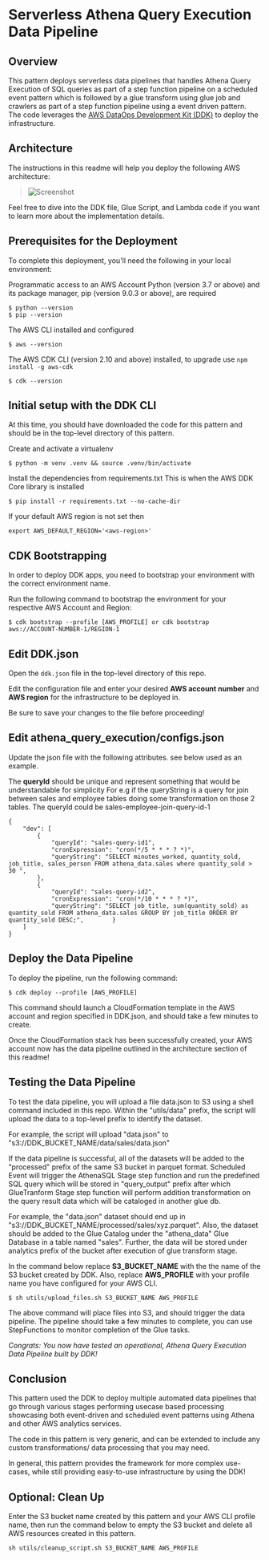 # Serverless Athena Query Execution Data Pipeline

## Overview
This pattern deploys serverless data pipelines that handles Athena Query Execution of SQL queries as part of a step function pipeline on a scheduled event pattern which is followed by a glue transform using glue job and crawlers as part of a step function pipeline using a event driven pattern. The code leverages the [AWS DataOps Development Kit (DDK)](https://awslabs.github.io/aws-ddk/) to deploy the infrastructure.


## Architecture
The instructions in this readme will help you deploy the following AWS architecture:

>![Screenshot](./docs/athena-query-execution-arch.png)

Feel free to dive into the DDK file, Glue Script, and Lambda code if you want to learn more about the implementation details.

## Prerequisites for the Deployment

To complete this deployment, you'll need the following in your local environment:

Programmatic access to an AWS Account
Python (version 3.7 or above) and its package manager, pip (version 9.0.3 or above), are required

```
$ python --version
$ pip --version
```

The AWS CLI installed and configured

```
$ aws --version
```

The AWS CDK CLI (version 2.10 and above) installed, to upgrade use `npm install -g aws-cdk`

```
$ cdk --version
```

## Initial setup with the DDK CLI

At this time, you should have downloaded the code for this pattern and should be in the top-level directory of this pattern.

Create and activate a virtualenv

```
$ python -m venv .venv && source .venv/bin/activate
```

Install the dependencies from requirements.txt
This is when the AWS DDK Core library is installed

```
$ pip install -r requirements.txt --no-cache-dir
```

If your default AWS region is not set then

```
export AWS_DEFAULT_REGION='<aws-region>'
```

## CDK Bootstrapping

In order to deploy DDK apps, you need to bootstrap your environment with the correct environment name.

Run the following command to bootstrap the environment for your respective AWS Account and Region:

```
$ cdk bootstrap --profile [AWS_PROFILE] or cdk bootstrap aws://ACCOUNT-NUMBER-1/REGION-1
```

## Edit DDK.json

Open the `ddk.json` file in the top-level directory of this repo. 

Edit the configuration file and enter your desired **AWS account number** and **AWS region** for the infrastructure to be deployed in.

Be sure to save your changes to the file before proceeding!

## Edit athena_query_execution/configs.json

Update the json file with the following attributes. see below used as an example. 

The **queryId** should be unique and represent something that would be understandable for simplicity For e.g if the queryString is a query for join between sales and employee tables doing some transformation on those 2 tables. The queryId could be sales-employee-join-query-id-1

```
{
    "dev": [
        {
            "queryId": "sales-query-id1",
            "cronExpression": "cron(*/5 * * * ? *)",
            "queryString": "SELECT minutes_worked, quantity_sold, job_title, sales_person FROM athena_data.sales where quantity_sold > 30 ",
        },
        {
            "queryId": "sales-query-id2",
            "cronExpression": "cron(*/10 * * * ? *)",
            "queryString": "SELECT job_title, sum(quantity_sold) as quantity_sold FROM athena_data.sales GROUP BY job_title ORDER BY quantity_sold DESC;",        }
    ]
}
```

## Deploy the Data Pipeline

To deploy the pipeline, run the following command:

```
$ cdk deploy --profile [AWS_PROFILE]
```

This command should launch a CloudFormation template in the AWS account and region specified in DDK.json, and should take a few minutes to create.

Once the CloudFormation stack has been successfully created, your AWS account now has the data pipeline outlined in the architecture section of this readme! 

## Testing the Data Pipeline

To test the data pipeline, you will upload a file data.json to S3 using a shell command included in this repo. Within the "utils/data" prefix, the script will upload the data to a top-level prefix to identify the dataset.

For example, the script will upload "data.json" to "s3://DDK_BUCKET_NAME/data/sales/data.json"

If the data pipeline is successful, all of the datasets will be added to the "processed" prefix of the same S3 bucket in parquet format. Scheduled Event will trigger the AthenaSQL Stage step function and run the predefined SQL query which will be stored in "query_output" prefix after which GlueTranform Stage step function will perform addition transformation on the query result data which will be cataloged in another glue db.

For example, the "data.json" dataset should end up in "s3://DDK_BUCKET_NAME/processed/sales/xyz.parquet". Also, the dataset should be added to the Glue Catalog under the "athena_data" Glue Database in a table named "sales". Further, the data will be stored under analytics prefix of the bucket after execution of glue transform stage.

In the command below replace **S3_BUCKET_NAME** with the the name of the S3 bucket created by DDK. 
Also, replace **AWS_PROFILE** with your profile name you have configured for your AWS CLI.

```
$ sh utils/upload_files.sh S3_BUCKET_NAME AWS_PROFILE
```

The above command will place files into S3, and should trigger the data pipeline. The pipeline should take a few minutes to complete, you can use StepFunctions to monitor completion of the Glue tasks.


*Congrats: You now have tested an operational, Athena Query Execution Data Pipeline built by DDK!*

## Conclusion

This pattern used the DDK to deploy multiple automated data pipelines that go through various stages performing usecase based processing showcasing both event-driven and scheduled event patterns using Athena and other AWS analytics services.

The code in this pattern is very generic, and can be extended to include any custom transformations/ data processing that you may need. 

In general, this pattern provides the framework for more complex use-cases, while still providing easy-to-use infrastructure by using the DDK!

## Optional: Clean Up 

Enter the S3 bucket name created by this pattern and your AWS CLI profile name, then run the command below to empty the S3 bucket and delete all AWS resources created in this pattern.

```
sh utils/cleanup_script.sh S3_BUCKET_NAME AWS_PROFILE
```
